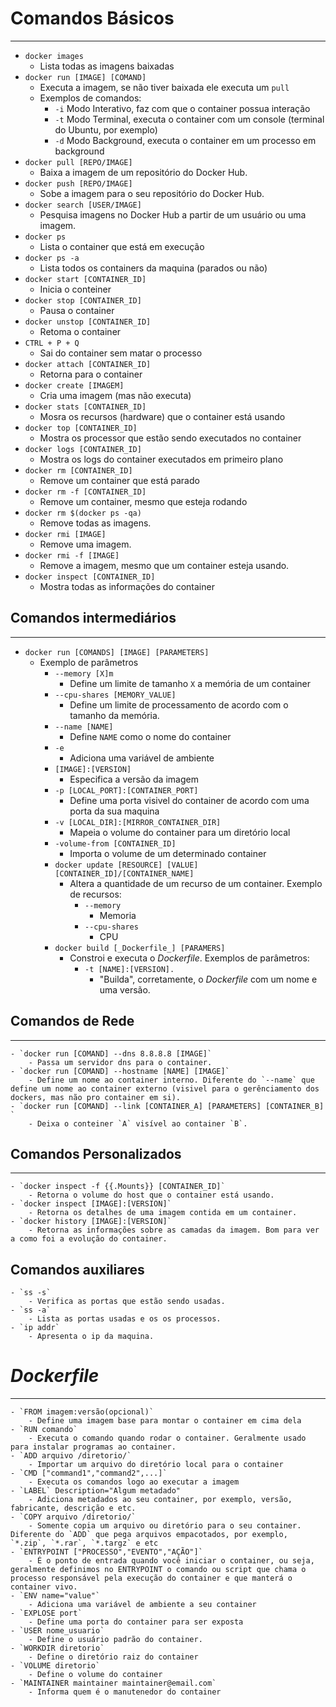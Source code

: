 # Comandos Básicos
---
- `docker images`
	- Lista todas as imagens baixadas
- `docker run [IMAGE] [COMAND]`
	- Executa a imagem, se não tiver baixada ele executa um `pull`
	- Exemplos de comandos:
		- `-i` Modo Interativo, faz com que o container possua interação
		- `-t` Modo Terminal, executa o container com um console (terminal do Ubuntu, por exemplo) 
		- `-d` Modo Background, executa o container em um processo em background
- `docker pull [REPO/IMAGE]`
	- Baixa a imagem de um repositório do Docker Hub.
- `docker push [REPO/IMAGE]`
	- Sobe a imagem para o seu repositório do Docker Hub.
- `docker search [USER/IMAGE]`
	- Pesquisa imagens no Docker Hub a partir de um usuário ou uma imagem.
- `docker ps`  
	- Lista o container que está em execução
- `docker ps -a`
	- Lista todos os containers da maquina (parados ou não)
- `docker start [CONTAINER_ID]`
	- Inicia o conteiner 
- `docker stop [CONTAINER_ID]` 
	- Pausa o container
- `docker unstop [CONTAINER_ID]`
	- Retoma o container	
- `CTRL + P + Q` 
	- Sai do container sem matar o processo
- `docker attach [CONTAINER_ID]`
	- Retorna para o container
- `docker create [IMAGEM]`
	- Cria uma imagem (mas não executa)
- `docker stats [CONTAINER_ID]`
	- Mosra os recursos (hardware) que o container está usando 
- `docker top [CONTAINER_ID]`
	- Mostra os processor que estão sendo executados no container 
- `docker logs [CONTAINER_ID]`
	- Mostra os logs do container executados em primeiro plano
- `docker rm [CONTAINER_ID]`
	- Remove um container que está parado
- `docker rm -f [CONTAINER_ID]`
	- Remove um container, mesmo que esteja rodando
- `docker rm $(docker ps -qa)`
	- Remove todas as imagens.
- `docker rmi [IMAGE]`
	- Remove uma imagem.
- `docker rmi -f [IMAGE]`
	- Remove a imagem, mesmo que um container esteja usando.
- `docker inspect [CONTAINER_ID]`
	- Mostra todas as informações do container

## Comandos intermediários
---
- `docker run [COMANDS] [IMAGE] [PARAMETERS]`
	- Exemplo de parâmetros
		- `--memory [X]m`
			- Define um limite de tamanho `X` a memória de um container
		- `--cpu-shares [MEMORY_VALUE]`
			- Define um limite de processamento de acordo com o tamanho da memória.
		- `--name [NAME]`
			- Define `NAME` como o nome do container
		- `-e`
			- Adiciona uma variável de ambiente
		- `[IMAGE]:[VERSION]`
			- Especifica a versão da imagem
		- `-p [LOCAL_PORT]:[CONTAINER_PORT]`
			- Define uma porta visivel do container de acordo com uma porta da sua maquina
		- `-v [LOCAL_DIR]:[MIRROR_CONTAINER_DIR]`
			- Mapeia o volume do container para um diretório local
		- `-volume-from [CONTAINER_ID]`
			- Importa o volume de um determinado container
		- `docker update [RESOURCE] [VALUE] [CONTAINER_ID]/[CONTAINER_NAME]`
			- Altera a quantidade de um recurso de um container. Exemplo de recursos:
				- `--memory`
					- Memoria
				- `--cpu-shares`
					- CPU
		- `docker build [_Dockerfile_] [PARAMERS]`
			- Constroi e executa o _Dockerfile_. Exemplos de parâmetros:
				- `-t [NAME]:[VERSION].`
					- "Builda", corretamente, o _Dockerfile_ com um nome e uma versão. 

## Comandos de Rede
---
	- `docker run [COMAND] --dns 8.8.8.8 [IMAGE]`
		- Passa um servidor dns para o container.
	- `docker run [COMAND] --hostname [NAME] [IMAGE]`
		- Define um nome ao container interno. Diferente do `--name` que define um nome ao container externo (visivel para o gerênciamento dos dockers, mas não pro container em si). 
	- `docker run [COMAND] --link [CONTAINER_A] [PARAMETERS] [CONTAINER_B] `
		- Deixa o conteiner `A` visível ao container `B`.

## Comandos Personalizados
---
	- `docker inspect -f {{.Mounts}} [CONTAINER_ID]`
		- Retorna o volume do host que o container está usando.
	- `docker inspect [IMAGE]:[VERSION]`
		- Retorna os detalhes de uma imagem contida em um container.
	- `docker history [IMAGE]:[VERSION]`
		- Retorna as informações sobre as camadas da imagem. Bom para ver a como foi a evolução do container.

## Comandos auxiliares
	- `ss -s`
		- Verifica as portas que estão sendo usadas.
	- `ss -a`
		- Lista as portas usadas e os os processos.
	- `ip addr`
		- Apresenta o ip da maquina.

# _Dockerfile_
---
	- `FROM imagem:versão(opcional)`
		- Define uma imagem base para montar o container em cima dela
	- `RUN comando`
		- Executa o comando quando rodar o container. Geralmente usado para instalar programas ao container. 
	- `ADD arquivo /diretorio/`
		- Importar um arquivo do diretório local para o container
	- `CMD ["command1","command2",...]`
		- Executa os comandos logo ao executar a imagem
	- `LABEL` Description="Algum metadado"
		- Adiciona metadados ao seu container, por exemplo, versão, fabricante, descrição e etc.
	- `COPY arquivo /diretorio/`
		- Somente copia um arquivo ou diretório para o seu container. Diferente do `ADD` que pega arquivos empacotados, por exemplo, `*.zip`, `*.rar`, `*.targz` e etc
	- `ENTRYPOINT ["PROCESSO","EVENTO","AÇÃO"]`
		- É o ponto de entrada quando você iniciar o container, ou seja, geralmente definimos no ENTRYPOINT o comando ou script que chama o processo responsável pela execução do container e que manterá o container vivo.
	- `ENV name="value"`
		- Adiciona uma variável de ambiente a seu container
	- `EXPLOSE port`
		- Define uma porta do container para ser exposta
	- `USER nome_usuario`
		- Define o usuário padrão do container.
	- `WORKDIR diretorio`
		- Define o diretório raiz do container
	- `VOLUME diretorio`
		- Define o volume do container
	- `MAINTAINER maintainer maintainer@email.com`
		- Informa quem é o manutenedor do container

